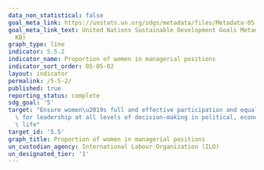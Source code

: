 ```yaml
---
data_non_statistical: false
goal_meta_link: https://unstats.un.org/sdgs/metadata/files/Metadata-05-05-02.pdf
goal_meta_link_text: United Nations Sustainable Development Goals Metadata (PDF 372
  KB)
graph_type: line
indicator: 5.5.2
indicator_name: Proportion of women in managerial positions
indicator_sort_order: 05-05-02
layout: indicator
permalink: /5-5-2/
published: true
reporting_status: complete
sdg_goal: '5'
target: "Ensure women\u2019s full and effective participation and equal opportunities\
  \ for leadership at all levels of decision-making in political, economic and public\
  \ life"
target_id: '5.5'
graph_title: Proportion of women in managerial positions
un_custodian_agency: International Labour Organization (ILO)
un_designated_tier: '1'
---
```

